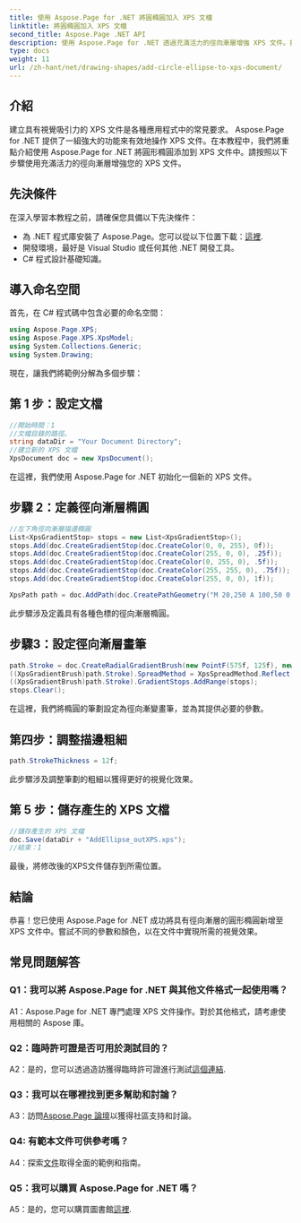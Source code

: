 ```yaml
---
title: 使用 Aspose.Page for .NET 將圓橢圓加入 XPS 文檔
linktitle: 將圓橢圓加入 XPS 文檔
second_title: Aspose.Page .NET API
description: 使用 Aspose.Page for .NET 透過充滿活力的徑向漸層增強 XPS 文件。按照我們的逐步指南獲得令人驚嘆的視覺效果。
type: docs
weight: 11
url: /zh-hant/net/drawing-shapes/add-circle-ellipse-to-xps-document/
---
```

## 介紹

建立具有視覺吸引力的 XPS 文件是各種應用程式中的常見要求。 Aspose.Page for .NET 提供了一組強大的功能來有效地操作 XPS 文件。在本教程中，我們將重點介紹使用 Aspose.Page for .NET 將圓形橢圓添加到 XPS 文件中。請按照以下步驟使用充滿活力的徑向漸層增強您的 XPS 文件。

## 先決條件

在深入學習本教程之前，請確保您具備以下先決條件：

- 為 .NET 程式庫安裝了 Aspose.Page。您可以從以下位置下載：[這裡](https://releases.aspose.com/page/net/).
- 開發環境，最好是 Visual Studio 或任何其他 .NET 開發工具。
- C# 程式設計基礎知識。

## 導入命名空間

首先，在 C# 程式碼中包含必要的命名空間：

```csharp
using Aspose.Page.XPS;
using Aspose.Page.XPS.XpsModel;
using System.Collections.Generic;
using System.Drawing;
```

現在，讓我們將範例分解為多個步驟：

## 第 1 步：設定文檔

```csharp
//開始時間：1
//文檔目錄的路徑。
string dataDir = "Your Document Directory";
//建立新的 XPS 文檔
XpsDocument doc = new XpsDocument();
```

在這裡，我們使用 Aspose.Page for .NET 初始化一個新的 XPS 文件。

## 步驟 2：定義徑向漸層橢圓

```csharp
//左下角徑向漸層描邊橢圓
List<XpsGradientStop> stops = new List<XpsGradientStop>();
stops.Add(doc.CreateGradientStop(doc.CreateColor(0, 0, 255), 0f));
stops.Add(doc.CreateGradientStop(doc.CreateColor(255, 0, 0), .25f));
stops.Add(doc.CreateGradientStop(doc.CreateColor(0, 255, 0), .5f));
stops.Add(doc.CreateGradientStop(doc.CreateColor(255, 255, 0), .75f));
stops.Add(doc.CreateGradientStop(doc.CreateColor(255, 0, 0), 1f));

XpsPath path = doc.AddPath(doc.CreatePathGeometry("M 20,250 A 100,50 0 1 1 220,250 100,50 0 1 1 20,250"));
```

此步驟涉及定義具有各種色標的徑向漸層橢圓。

## 步驟3：設定徑向漸層畫筆

```csharp
path.Stroke = doc.CreateRadialGradientBrush(new PointF(575f, 125f), new PointF(575f, 100f), 75f, 50f);
((XpsGradientBrush)path.Stroke).SpreadMethod = XpsSpreadMethod.Reflect;
((XpsGradientBrush)path.Stroke).GradientStops.AddRange(stops);
stops.Clear();
```

在這裡，我們將橢圓的筆劃設定為徑向漸變畫筆，並為其提供必要的參數。

## 第四步：調整描邊粗細

```csharp
path.StrokeThickness = 12f;
```

此步驟涉及調整筆劃的粗細以獲得更好的視覺化效果。

## 第 5 步：儲存產生的 XPS 文檔

```csharp
//儲存產生的 XPS 文檔
doc.Save(dataDir + "AddEllipse_outXPS.xps");
//結束：1
```

最後，將修改後的XPS文件儲存到所需位置。

## 結論

恭喜！您已使用 Aspose.Page for .NET 成功將具有徑向漸層的圓形橢圓新增至 XPS 文件中。嘗試不同的參數和顏色，以在文件中實現所需的視覺效果。

## 常見問題解答

### Q1：我可以將 Aspose.Page for .NET 與其他文件格式一起使用嗎？

A1：Aspose.Page for .NET 專門處理 XPS 文件操作。對於其他格式，請考慮使用相關的 Aspose 庫。

### Q2：臨時許可證是否可用於測試目的？

 A2：是的，您可以透過造訪獲得臨時許可證進行測試[這個連結](https://purchase.aspose.com/temporary-license/).

### Q3：我可以在哪裡找到更多幫助和討論？

 A3：訪問[Aspose.Page 論壇](https://forum.aspose.com/c/page/39)以獲得社區支持和討論。

### Q4: 有範本文件可供參考嗎？

 A4：探索[文件](https://reference.aspose.com/page/net/)取得全面的範例和指南。

### Q5：我可以購買 Aspose.Page for .NET 嗎？

 A5：是的，您可以購買圖書館[這裡](https://purchase.aspose.com/buy).